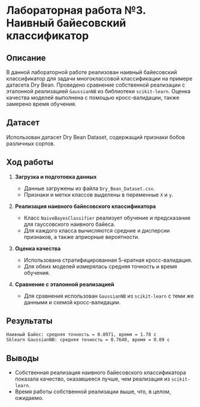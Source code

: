 # Лабораторная работа №3. Наивный байесовский классификатор

## Описание

В данной лабораторной работе реализован наивный байесовский классификатор для задачи многоклассовой классификации на примере датасета Dry Bean. Проведено сравнение собственной реализации с эталонной реализацией `GaussianNB` из библиотеки `scikit-learn`. Оценка качества моделей выполнена с помощью кросс-валидации, также замерено время обучения.

## Датасет

Использован датасет Dry Bean Dataset, содержащий признаки бобов различных сортов.

## Ход работы

1. **Загрузка и подготовка данных**

   - Данные загружены из файла `Dry_Bean_Dataset.csv`.
   - Признаки и метки классов выделены в переменные `X` и `y`.

2. **Реализация наивного байесовского классификатора**

   - Класс `NaiveBayesClassifier` реализует обучение и предсказание для гауссовского наивного байеса.
   - Для каждого класса вычисляются средние и дисперсии признаков, а также априорные вероятности.

3. **Оценка качества**

   - Использована стратифицированная 5-кратная кросс-валидация.
   - Для обеих моделей измерялась средняя точность и время обучения.

4. **Сравнение с эталонной реализацией**
   - Для сравнения использован `GaussianNB` из `scikit-learn` с теми же данными и схемой кросс-валидации.

## Результаты

```
Наивный Байес: средняя точность = 0.8971, время = 1.78 с
Sklearn GaussianNB: средняя точность = 0.7640, время = 0.09 с
```

## Выводы

- Собственная реализация наивного байесовского классификатора показала качество, оказавшееся лучше, чем реализация из `scikit-learn`.
- Время работы собственной реализации выше, что, в целом, ожидаемо.
